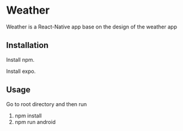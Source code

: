 # Weather

Weather is a React-Native app base on the design of the weather app

## Installation

Install npm.

Install expo.


## Usage


Go to root directory and then run
1) npm install
2) npm run android


